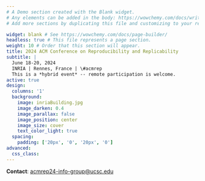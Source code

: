 ```yaml
---
# A Demo section created with the Blank widget.
# Any elements can be added in the body: https://wowchemy.com/docs/writing-markdown-latex/
# Add more sections by duplicating this file and customizing to your requirements.

widget: blank # See https://wowchemy.com/docs/page-builder/
headless: true # This file represents a page section.
weight: 10 # Order that this section will appear.
title: 2024 ACM Conference on Reproducibility and Replicability
subtitle: |
  June 18-20, 2024  
  INRIA | Rennes, France | \#acmrep  
  This is a *hybrid event* -- remote participation is welcome.
active: true
design:
  columns: '1'
  background:
    image: inriaBuilding.jpg
    image_darken: 0.4
    image_parallax: false
    image_position: center
    image_size: cover
    text_color_light: true
  spacing:
    padding: ['20px', '0', '20px', '0']
advanced:
  css_class: 
---
```

**Contact**: [acmrep24-info-group@ucsc.edu](mailto:acmrep24-info-group@ucsc.edu)


